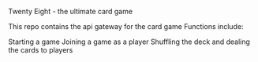 Twenty Eight - the ultimate card game

This repo contains the api gateway for the card game
Functions include:

Starting a game
Joining a game as a player
Shuffling the deck and
dealing the cards to players
